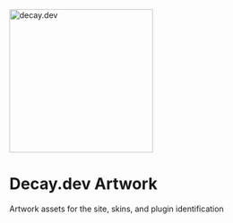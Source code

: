 <img src="https://i.ibb.co/93mSYZ4/decay.png" alt="decay.dev" width="256"/>

# Decay.dev Artwork

Artwork assets for the site, skins, and plugin identification
